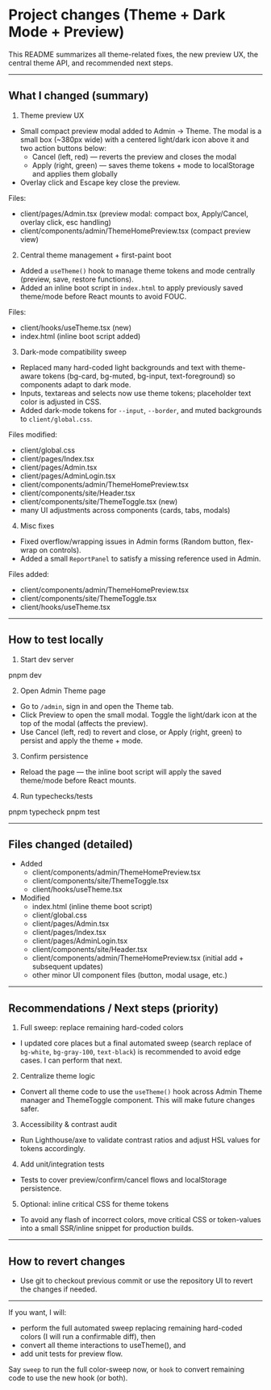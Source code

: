 # Project changes (Theme + Dark Mode + Preview)

This README summarizes all theme-related fixes, the new preview UX, the central theme API, and recommended next steps.

---

## What I changed (summary)

1. Theme preview UX
- Small compact preview modal added to Admin → Theme. The modal is a small box (~380px wide) with a centered light/dark icon above it and two action buttons below:
  - Cancel (left, red) — reverts the preview and closes the modal
  - Apply (right, green) — saves theme tokens + mode to localStorage and applies them globally
- Overlay click and Escape key close the preview.

Files:
- client/pages/Admin.tsx (preview modal: compact box, Apply/Cancel, overlay click, esc handling)
- client/components/admin/ThemeHomePreview.tsx (compact preview view) 

2. Central theme management + first-paint boot
- Added a `useTheme()` hook to manage theme tokens and mode centrally (preview, save, restore functions).
- Added an inline boot script in `index.html` to apply previously saved theme/mode before React mounts to avoid FOUC.

Files:
- client/hooks/useTheme.tsx (new)
- index.html (inline boot script added)

3. Dark-mode compatibility sweep
- Replaced many hard-coded light backgrounds and text with theme-aware tokens (bg-card, bg-muted, bg-input, text-foreground) so components adapt to dark mode.
- Inputs, textareas and selects now use theme tokens; placeholder text color is adjusted in CSS.
- Added dark-mode tokens for `--input`, `--border`, and muted backgrounds to `client/global.css`.

Files modified:
- client/global.css
- client/pages/Index.tsx
- client/pages/Admin.tsx
- client/pages/AdminLogin.tsx
- client/components/admin/ThemeHomePreview.tsx
- client/components/site/Header.tsx
- client/components/site/ThemeToggle.tsx (new)
- many UI adjustments across components (cards, tabs, modals)

4. Misc fixes
- Fixed overflow/wrapping issues in Admin forms (Random button, flex-wrap on controls).
- Added a small `ReportPanel` to satisfy a missing reference used in Admin.

Files added:
- client/components/admin/ThemeHomePreview.tsx
- client/components/site/ThemeToggle.tsx
- client/hooks/useTheme.tsx

---

## How to test locally

1. Start dev server

pnpm dev

2. Open Admin Theme page
- Go to `/admin`, sign in and open the Theme tab.
- Click Preview to open the small modal. Toggle the light/dark icon at the top of the modal (affects the preview).
- Use Cancel (left, red) to revert and close, or Apply (right, green) to persist and apply the theme + mode.

3. Confirm persistence
- Reload the page — the inline boot script will apply the saved theme/mode before React mounts.

4. Run typechecks/tests

pnpm typecheck
pnpm test

---

## Files changed (detailed)
- Added
  - client/components/admin/ThemeHomePreview.tsx
  - client/components/site/ThemeToggle.tsx
  - client/hooks/useTheme.tsx
- Modified
  - index.html (inline theme boot script)
  - client/global.css
  - client/pages/Admin.tsx
  - client/pages/Index.tsx
  - client/pages/AdminLogin.tsx
  - client/components/site/Header.tsx
  - client/components/admin/ThemeHomePreview.tsx (initial add + subsequent updates)
  - other minor UI component files (button, modal usage, etc.)

---

## Recommendations / Next steps (priority)

1. Full sweep: replace remaining hard-coded colors
- I updated core places but a final automated sweep (search replace of `bg-white`, `bg-gray-100`, `text-black`) is recommended to avoid edge cases. I can perform that next.

2. Centralize theme logic
- Convert all theme code to use the `useTheme()` hook across Admin Theme manager and ThemeToggle component. This will make future changes safer.

3. Accessibility & contrast audit
- Run Lighthouse/axe to validate contrast ratios and adjust HSL values for tokens accordingly.

4. Add unit/integration tests
- Tests to cover preview/confirm/cancel flows and localStorage persistence.

5. Optional: inline critical CSS for theme tokens
- To avoid any flash of incorrect colors, move critical CSS or token-values into a small SSR/inline snippet for production builds.

---

## How to revert changes
- Use git to checkout previous commit or use the repository UI to revert the changes if needed.

---

If you want, I will:
- perform the full automated sweep replacing remaining hard-coded colors (I will run a confirmable diff), then
- convert all theme interactions to useTheme(), and
- add unit tests for preview flow.

Say `sweep` to run the full color-sweep now, or `hook` to convert remaining code to use the new hook (or both).
